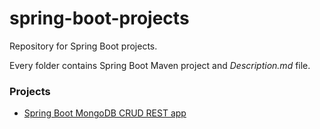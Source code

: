 # spring-boot-projects

Repository for Spring Boot projects.

Every folder contains Spring Boot Maven project and *Description.md* file.


### Projects

- [Spring Boot MongoDB CRUD REST app](https://github.com/ivanmmarkovic/spring-boot-example-projects/tree/master/spring-boot-data-mongodb)


